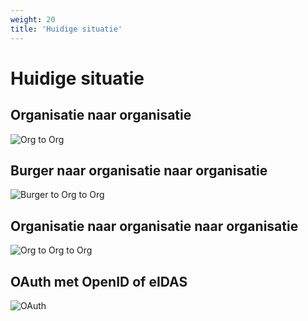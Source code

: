 ```yaml
---
weight: 20
title: 'Huidige situatie'
---
```


# Huidige situatie

## Organisatie naar organisatie
![Org to Org](/architecture/curr-conn-o2o.png)

## Burger naar organisatie naar organisatie
![Burger to Org to Org](/architecture/curr-conn-p2o2o.png)

## Organisatie naar organisatie naar organisatie
![Org to Org to Org](/architecture/curr-conn-o2o2o.png)

## OAuth met OpenID of eIDAS
![OAuth](/architecture/curr-conn-p2o2o-oauth.png)
